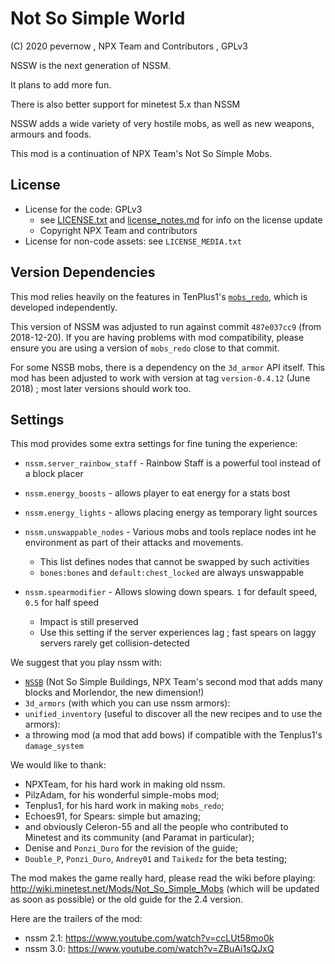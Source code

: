 # Not So Simple World

(C) 2020 pevernow , NPX Team and Contributors , GPLv3


NSSW is the next generation of NSSM.

It plans to add more fun.

There is also better support for minetest 5.x than NSSM

NSSW adds a wide variety of very hostile mobs, as well as new weapons, armours and foods.

This mod is a continuation of NPX Team's Not So Simple Mobs. 

## License

* License for the code: GPLv3
    * see [LICENSE.txt](LICENSE.txt) and [license_notes.md](license_notes.md) for info on the license update
    * Copyright NPX Team and contributors
* License for non-code assets: see `LICENSE_MEDIA.txt`

## Version Dependencies

This mod relies heavily on the features in TenPlus1's [`mobs_redo`](https://notabug.org/tenplus1/mobs_redo), which is developed independently.

This version of NSSM was adjusted to run against commit `487e037cc9` (from 2018-12-20). If you are having problems with mod compatibility, please ensure you are using a version of `mobs_redo` close to that commit.

For some NSSB mobs, there is a dependency on the `3d_armor` API itself. This mod has been adjusted to work with version at tag `version-0.4.12` (June 2018) ; most later versions should work too.

## Settings

This mod provides some extra settings for fine tuning the experience:

* `nssm.server_rainbow_staff` - Rainbow Staff is a powerful tool instead of a block placer

* `nssm.energy_boosts` - allows player to eat energy for a stats bost

* `nssm.energy_lights` - allows placing energy as temporary light sources

* `nssm.unswappable_nodes` - Various mobs and tools replace nodes int he environment as part of their attacks and movements.
    * This list defines nodes that cannot be swapped by such activities
    * `bones:bones` and `default:chest_locked` are always unswappable

* `nssm.spearmodifier` - Allows slowing down spears. `1` for default speed, `0.5` for half speed
    * Impact is still preserved
    * Use this setting if the server experiences lag ; fast spears on laggy servers rarely get collision-detected

We suggest that you play nssm with:

* [`NSSB`](https://github.com/taikedz-mt/nssb) (Not So Simple Buildings, NPX Team's second mod that adds many blocks and Morlendor, the new dimension!)
* `3d_armors` (with which you can use nssm armors):
* `unified_inventory` (useful to discover all the new recipes and to use the armors):
* a throwing mod (a mod that add bows) if compatible with the Tenplus1's `damage_system`

We would like to thank:

* NPXTeam, for his hard work in making old nssm.
* PilzAdam, for his wonderful simple-mobs mod;
* Tenplus1, for his hard work in making `mobs_redo`;
* Echoes91, for Spears: simple but amazing;
* and obviously Celeron-55 and all the people who contributed to Minetest and its community (and Paramat in particular);
* Denise and `Ponzi_Duro` for the revision of the guide;
* `Double_P`, `Ponzi_Duro`, `Andrey01` and `Taikedz` for the beta testing;

The mod makes the game really hard, please read the wiki before playing: <http://wiki.minetest.net/Mods/Not_So_Simple_Mobs> (which will be updated as soon as possible) or the old guide for the 2.4 version.

Here are the trailers of the mod:

* nssm 2.1: <https://www.youtube.com/watch?v=ccLUt58mo0k>
* nssm 3.0: <https://www.youtube.com/watch?v=ZBuAi1sQJxQ>
